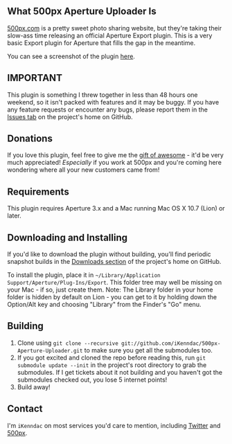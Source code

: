 ## What 500px Aperture Uploader Is ##

[500px.com](http://500px.com/) is a pretty sweet photo sharing website, but they're taking their slow-ass time releasing an official Aperture Export plugin. This is a very basic Export plugin for Aperture that fills the gap in the meantime.

You can see a screenshot of the plugin [here](http://cloud.github.com/downloads/iKenndac/500px-Aperture-Uploader/LatestScreenshot.png).

## IMPORTANT ##

This plugin is something I threw together in less than 48 hours one weekend, so it isn't packed with features and it may be buggy. If you have any feature requests or encounter any bugs, please report them in the [Issues tab](https://github.com/iKenndac/500px-Aperture-Uploader/issues) on the project's home on GitHub.

## Donations ##

If you love this plugin, feel free to give me the [gift of awesome](https://500px.com/gift) - it'd be very much appreciated! *Especially* if you work at 500px and you're coming here wondering where all your new customers came from! 

## Requirements ##

This plugin requires Aperture 3.x and a Mac running Mac OS X 10.7 (Lion) or later.

## Downloading and Installing ##

If you'd like to download the plugin without building, you'll find periodic snapshot builds in the [Downloads section](https://github.com/iKenndac/500px-Aperture-Uploader/downloads) of the project's home on GitHub.

To install the plugin, place it in `~/Library/Application Support/Aperture/Plug-Ins/Export`. This folder tree may well be missing on your Mac - if so, just create them. Note: The Library folder in your home folder is hidden by default on Lion - you can get to it by holding down the Option/Alt key and choosing "Library" from the Finder's "Go" menu.

## Building ##

1. Clone using `git clone --recursive git://github.com/iKenndac/500px-Aperture-Uploader.git` to make sure you get all the submodules too.
2. If you got excited and cloned the repo before reading this, run `git submodule update --init` in the project's root directory to grab the submodules. If I get tickets about it not building and you haven't got the submodules checked out, you lose 5 internet points!
3. Build away!

## Contact ##

I'm `iKenndac` on most services you'd care to mention, including [Twitter](http://twitter.com/iKenndac) and [500px](http://500px.com/iKenndac).
